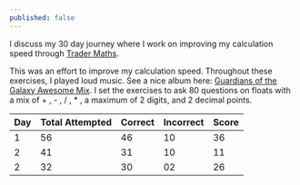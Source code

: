 ```yaml
---
published: false
---
```

I discuss my 30 day journey where I work on improving my calculation speed through [Trader Maths](http://tradermaths.com/tradermath/).

This was an effort to improve my calculation speed. Throughout these exercises, I played loud music. See a nice album here: [Guardians of the Galaxy Awesome Mix](https://www.youtube.com/watch?v=sCT50t-JAMw). I set the exercises to ask 80 questions on floats with a mix of + , - , / , * , a maximum of 2 digits, and 2 decimal points.

| Day | Total Attempted | Correct | Incorrect | Score |
|-----|-----------------|---------|-----------|-------|
| 1   | 56              | 46      | 10        | 36    |
| 2   | 41              | 31      | 10        | 11    |
| 2   | 32              | 30      | 02        | 26    |